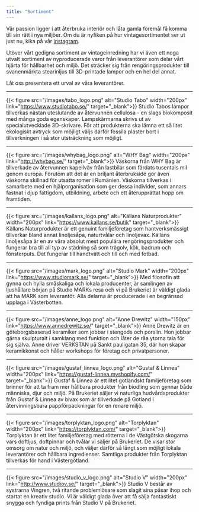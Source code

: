 ```yaml
---
title: "Sortiment"
---
```


Vår passion ligger i att återbruka interiör och låta gamla föremål få komma till sin rätt i nya miljöer. Om du är nyfiken på hur vintagesortimentet ser ut just nu, kika på vår [instagram](https://www.instagram.com/brukeriet/).

Utöver vårt gedigna sortiment av vintageinredning har vi även ett noga utvalt sortiment av nyproducerade varor från leverantörer som delar vårt hjärta för hållbarhet och miljö. Det sträcker sig från rengöringsprodukter till svanenmärkta stearinljus till 3D-printade lampor och en hel del annat. 

Låt oss presentera ett urval av våra leverantörer.

---

{{< figure src="/images/tabo_logo.png" alt="Studio Tabo" width="200px" link="https://www.studiotabo.se/" target="_blank">}}
Studio Tabos lampor tillverkas nästan uteslutande av återvunnen cellulosa - en slags biokomposit med många goda egenskaper. Lampskärmarna skrivs ut av specialutvecklade 3D-skrivare. För att produkterna ska lämna ett så litet ekologiskt avtryck som möjligt väljs därför fossila plaster bort i tillverkningen i så stor utsträckning som möjligt.

---

{{< figure src="/images/whybag_logo.png" alt="WHY Bag" width="200px" link="http://whybag.se/" target="_blank">}}
Väskorna från WHY Bag är tillverkade av återvunnen kapellväv från lastbilar som färdats tusentals mil genom europa. Förutom att det är en briljant återbruksidé gör även väskorna skillnad för utsatta romer i Rumänien. Väskorna tillverkas i samarbete med en hjälporganisation som ger dessa individer, som annars fastnat i djup fattigdom, utbildning, arbete och ett återupprättat hopp om framtiden.

---

{{< figure src="/images/kallans_logo.png" alt="Källans Naturprodukter" width="200px" link="https://www.kallans.se/butik" target="_blank">}}
Källans Naturprodukter är ett genuint familjeföretag som hantverksmässigt tillverkar bland annat linoljesåpa, naturtvålar och linoljevax. Källans linoljesåpa är en av våra absolut mest populära rengöringsprodukter och fungerar bra till all typ av städning så som trägolv, kök, badrum och fönsterputs. Det fungerar till handtvätt och till och med fotbad.

---

{{< figure src="/images/mark_logo.png" alt="Studio Mark" width="200px" link="https://www.studiomark.se/" target="_blank">}}
Med filosofin att gynna och hylla småskaliga och lokala producenter, är samlingen av ljushållare början på Studio MARKs resa och vi på Brukeriet är väldigt glada att ha MARK som leverantör. Alla delarna är producerade i en begränsad upplaga i Västerbotten.

---

{{< figure src="/images/anne_logo.png" alt="Anne Drewitz" width="150px" link="https://www.annedrewitz.se/" target="_blank">}}
Anne Drewitz är en göteborgsbaserad keramiker som jobbar i stengods och porslin. Hon jobbar gärna skulpturalt i samklang med funktion och låter de råa ytorna tala för sig själva. Anne driver VERKSTAN på Sankt pauligatan 35, där hon skapar keramikkonst och håller workshops för företag och privatpersoner.

---

{{< figure src="/images/gustaf_linnea_logo.png" alt="Gustaf & Linnea" width="200px" link="https://gustaf-linnea.myshopify.com/" target="_blank">}}
Gustaf & Linnea är ett litet gotländskt familjeföretag som brinner för att ta fram mer hållbara produkter från biodling som gynnar både människa, djur och miljö. På Brukeriet säljer vi naturliga hudvårdsprodukter från Gustaf & Linnea av bivax som är tillverkade på Gotland i återvinningsbara pappförpackningar för en renare miljö. 

---

{{< figure src="/images/torplyktan_logo.png" alt="Torplyktan" width="200px" link="https://torplyktan.com/" target="_blank">}}
Torplyktan är ett litet familjeföretag med rötterna i de Västgötska skogarna vars doftljus, doftpinnar och tvålar vi säljer på Brukeriet. De visar stor omsorg om natur och miljö, och väljer därför så långt som möjligt lokala leverantörer och hållbara ingredienser. Samtliga produkter från Torplyktan tillverkas för hand i Västergötland.

---

{{< figure src="/images/studio_v_logo.png" alt="Studio V" width="200px" link="http://www.studiov.se/" target="_blank">}}
Studio V består av systrarna Vingren, två ritande problemlösare som slagit sina påsar ihop och startat en kreativ studio. Vi är väldigt glada över att få sälja fantastiskt snygga och fyndiga prints från Studio V på Brukeriet.
